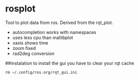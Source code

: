rosplot
=============

Tool to plot data from ros. Derived from the rqt_plot. 
* autocompletion works with namespaces
* uses less cpu than matlibplot
* xaxis shows time
* zoom fixed
* rad2deg conversion 


##instalation
to install the gui you have to clear your rqt cache
```
rm ~/.config/ros.org/rqt_gui.ini
```


